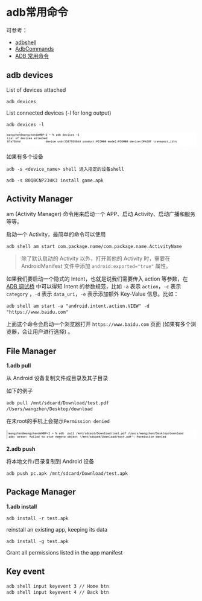 # adb常用命令

可参考：

+ [adbshell](https://adbshell.com/)
+ [AdbCommands](https://gist.github.com/Pulimet/5013acf2cd5b28e55036c82c91bd56d8)
+ [ADB 常用命令](https://wl9739.github.io/2017/05/22/ADB-%E5%B8%B8%E7%94%A8%E5%91%BD%E4%BB%A4/)



## adb devices

List of devices attached

```shell
adb devices
```

List connected devices (-l for long output)

```shell
adb devices -l
```

![008](https://github.com/winfredzen/Android-Basic/blob/master/adb/images/008.png)

如果有多个设备

```shell
adb -s <device_name> shell 进入指定的设备shell
```

```shell
adb -s 80QBCNP234K3 install game.apk
```



## Activity Manager

am (Activity Manager) 命令用来启动一个 APP、启动 Activity、启动广播和服务等等。

启动一个 Activity，最简单的命令可以使用

```shell
adb shell am start com.package.name/com.package.name.ActivityName
```

> 除了默认启动的 Activity 以外，打开其他的 Activity 时，需要在 AndroidManifest 文件中添加 `android:exported="true"` 属性。



如果我们要启动一个隐式的 Intent，也就是说我们需要传入 action 等参数，在 [ADB 调试桥](https://developer.android.com/studio/command-line/adb.html) 中可以得知 Intent 的参数规范，比如 `-a` 表示 `action`，`-c` 表示 `category` ，`-d` 表示 `data_uri`，`-e` 表示添加额外 Key-Value 信息。比如：

```shell
adb shell am start -a "android.intent.action.VIEW" -d "https://www.baidu.com"
```

上面这个命令会启动一个浏览器打开 `https://www.baidu.com` 页面 (如果有多个浏览器，会让用户进行选择) 。







## File Manager

**1.adb pull**

从 Android 设备复制文件或目录及其子目录

如下的例子

```shell
adb pull /mnt/sdcard/Download/test.pdf /Users/wangzhen/Desktop/download 
```

在未root的手机上会提示`Permission denied`

![007](https://github.com/winfredzen/Android-Basic/blob/master/adb/images/007.png)

**2.adb push**

将本地文件/目录复制到 Android 设备

```shell
adb push pc.apk /mnt/sdcard/Download/test.apk
```



## Package Manager

**1.adb install**

```shell
adb install -r test.apk
```

reinstall an existing app, keeping its data

```shell
adb install -g test.apk
```

Grant all permissions listed in the app manifest





## Key event

```shell
adb shell input keyevent 3 // Home btn
adb shell input keyevent 4 // Back btn
```





























